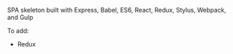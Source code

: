 SPA skeleton built with Express, Babel, ES6, React, Redux, Stylus, Webpack, and Gulp

To add:
 - Redux
 
